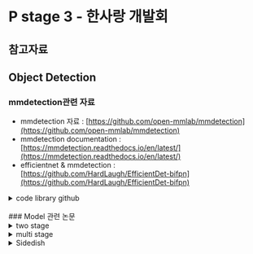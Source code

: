 # P stage 3 - 한사랑 개발회


## 참고자료

## Object Detection
### mmdetection관련 자료
- mmdetection 자료 : [https://github.com/open-mmlab/mmdetection](https://github.com/open-mmlab/mmdetection)
- mmdetection documentation : [https://mmdetection.readthedocs.io/en/latest/](https://mmdetection.readthedocs.io/en/latest/)
- efficientnet & mmdetection : [https://github.com/HardLaugh/EfficientDet-bifpn](https://github.com/HardLaugh/EfficientDet-bifpn)
<details>
  <summary>code library github</summary>
  - mmcv : https://github.com/open-mmlab/mmcv
</details>
<br>
### Model 관련 논문
<details>
  <summary>two stage</summary>
  - rcnn : https://arxiv.org/pdf/1311.2524.pdf<br>
  - fast rcnn : https://arxiv.org/pdf/1504.08083.pdf<br>
  - faster rcnn : https://arxiv.org/pdf/1506.01497.pdf<br>
  - mask rcnn : https://arxiv.org/pdf/1703.06870.pdf<br>
</details>
<details>
  <summary>multi stage</summary>
  - cascade mask rcnn : https://arxiv.org/pdf/1712.00726v1.pdf<br>
  - hybrid task cascade : https://arxiv.org/pdf/1901.07518v2.pdf<br>
  - Backbone<br>
    - AN IMAGE IS WORTH 16X16 WORDS: https://arxiv.org/pdf/2010.11929.pdf<br>
    - DeiT : https://arxiv.org/pdf/2012.12877.pdf<br>
    - Swin Transformer : https://arxiv.org/pdf/2103.14030.pdf<br>
</details>
<details>
  <summary>Sidedish</summary>
  - FPN : https://arxiv.org/pdf/1612.03144.pdf<br>
  - PAN : https://arxiv.org/pdf/1803.01534.pdf<br>
</details>

